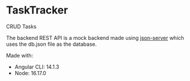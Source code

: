 # TaskTracker
CRUD Tasks

The backend REST API is a mock backend made using [json-server](https://github.com/typicode/json-server) which uses the db.json file as the database.

Made with:
* Angular CLI: 14.1.3
* Node: 16.17.0
